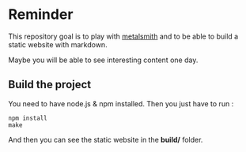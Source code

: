 # Reminder 

This repository goal is to play with [metalsmith](http://www.metalsmith.io/) and to be able to build a static website with markdown. 

Maybe you will be able to see interesting content one day.

## Build the project

You need to have node.js & npm installed. Then you just have to run :

```
npm install
make
```

And then you can see the static website in the **build/** folder.

